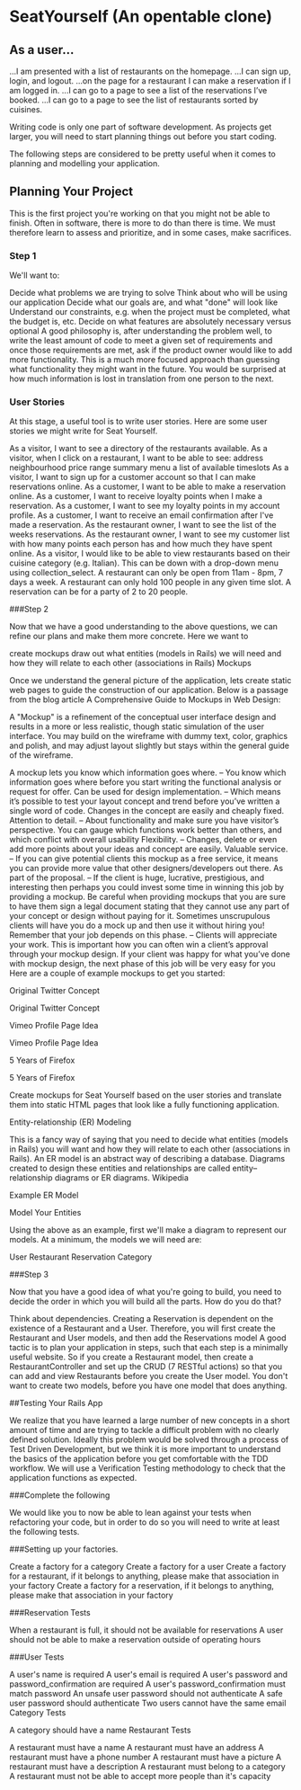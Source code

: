 # SeatYourself (An opentable clone)

## As a user...

...I am presented with a list of restaurants on the homepage.
...I can sign up, login, and logout.
...on the page for a restaurant I can make a reservation if I am logged in.
...I can go to a page to see a list of the reservations I’ve booked.
...I can go to a page to see the list of restaurants sorted by cuisines.


Writing code is only one part of software development. As projects get larger, you will need to start planning things out before you start coding.

The following steps are considered to be pretty useful when it comes to planning and modelling your application.

## Planning Your Project

This is the first project you're working on that you might not be able to finish. Often in software, there is more to do than there is time. We must therefore learn to assess and prioritize, and in some cases, make sacrifices.

### Step 1

We'll want to:

Decide what problems we are trying to solve
Think about who will be using our application
Decide what our goals are, and what "done" will look like
Understand our constraints, e.g. when the project must be completed, what the budget is, etc.
Decide on what features are absolutely necessary versus optional
A good philosophy is, after understanding the problem well, to write the least amount of code to meet a given set of requirements and once those requirements are met, ask if the product owner would like to add more functionality. This is a much more focused approach than guessing what functionality they might want in the future. You would be surprised at how much information is lost in translation from one person to the next.

### User Stories

At this stage, a useful tool is to write user stories. Here are some user stories we might write for Seat Yourself.

As a visitor, I want to see a directory of the restaurants available.
As a visitor, when I click on a restaurant, I want to be able to see:
address
neighbourhood
price range
summary
menu
a list of available timeslots
As a visitor, I want to sign up for a customer account so that I can make reservations online.
As a customer, I want to be able to make a reservation online.
As a customer, I want to receive loyalty points when I make a reservation.
As a customer, I want to see my loyalty points in my account profile.
As a customer, I want to receive an email confirmation after I've made a reservation.
As the restaurant owner, I want to see the list of the weeks reservations.
As the restaurant owner, I want to see my customer list with how many points each person has and how much they have spent online.
As a visitor, I would like to be able to view restaurants based on their cuisine category (e.g. Italian). This can be down with a drop-down menu using collection_select.
A restaurant can only be open from 11am - 8pm, 7 days a week.
A restaurant can only hold 100 people in any given time slot.
A reservation can be for a party of 2 to 20 people.

###Step 2

Now that we have a good understanding to the above questions, we can refine our plans and make them more concrete. Here we want to

create mockups
draw out what entities (models in Rails) we will need and how they will relate to each other (associations in Rails)
Mockups

Once we understand the general picture of the application, lets create static web pages to guide the construction of our application. Below is a passage from the blog article A Comprehensive Guide to Mockups in Web Design:

A "Mockup" is a refinement of the conceptual user interface design and results in a more or less realistic, though static simulation of the user interface. You may build on the wireframe with dummy text, color, graphics and polish, and may adjust layout slightly but stays within the general guide of the wireframe.

A mockup lets you know which information goes where. – You know which information goes where before you start writing the functional analysis or request for offer.
Can be used for design implementation. – Which means it’s possible to test your layout concept and trend before you’ve written a single word of code. Changes in the concept are easily and cheaply fixed.
Attention to detail. – About functionality and make sure you have visitor’s perspective. You can gauge which functions work better than others, and which conflict with overall usability
Flexibility. – Changes, delete or even add more points about your ideas and concept are easily.
Valuable service. – If you can give potential clients this mockup as a free service, it means you can provide more value that other designers/developers out there.
As part of the proposal. – If the client is huge, lucrative, prestigious, and interesting then perhaps you could invest some time in winning this job by providing a mockup. Be careful when providing mockups that you are sure to have them sign a legal document stating that they cannot use any part of your concept or design without paying for it. Sometimes unscrupulous clients will have you do a mock up and then use it without hiring you!
Remember that your job depends on this phase. – Clients will appreciate your work. This is important how you can often win a client’s approval through your mockup design. If your client was happy for what you’ve done with mockup design, the next phase of this job will be very easy for you
Here are a couple of example mockups to get you started:

Original Twitter Concept

Original Twitter Concept

Vimeo Profile Page Idea

Vimeo Profile Page Idea

5 Years of Firefox

5 Years of Firefox

Create mockups for Seat Yourself based on the user stories and translate them into static HTML pages that look like a fully functioning application.

Entity-relationship (ER) Modeling

This is a fancy way of saying that you need to decide what entities (models in Rails) you will want and how they will relate to each other (associations in Rails). An ER model is an abstract way of describing a database. Diagrams created to design these entities and relationships are called entity–relationship diagrams or ER diagrams. Wikipedia

Example ER Model

Model Your Entities

Using the above as an example, first we'll make a diagram to represent our models. At a minimum, the models we will need are:

User
Restaurant
Reservation
Category


###Step 3

Now that you have a good idea of what you're going to build, you need to decide the order in which you will build all the parts. How do you do that?

Think about dependencies. Creating a Reservation is dependent on the existence of a Restaurant and a User. Therefore, you will first create the Restaurant and User models, and then add the Reservations model
A good tactic is to plan your application in steps, such that each step is a minimally useful website. So if you create a Restaurant model, then create a RestaurantController and set up the CRUD (7 RESTful actions) so that you can add and view Restaurants before you create the User model. You don't want to create two models, before you have one model that does anything.


##Testing Your Rails App

We realize that you have learned a large number of new concepts in a short amount of time and are trying to tackle a difficult problem with no clearly defined solution. Ideally this problem would be solved through a process of Test Driven Development, but we think it is more important to understand the basics of the application before you get comfortable with the TDD workflow. We will use a Verification Testing methodology to check that the application functions as expected.

###Complete the following

We would like you to now be able to lean against your tests when refactoring your code, but in order to do so you will need to write at least the following tests.

###Setting up your factories.

Create a factory for a category
Create a factory for a user
Create a factory for a restaurant, if it belongs to anything, please make that association in your factory
Create a factory for a reservation, if it belongs to anything, please make that association in your factory

###Reservation Tests

When a restaurant is full, it should not be available for reservations
A user should not be able to make a reservation outside of operating hours

###User Tests

A user's name is required
A user's email is required
A user's password and password_confirmation are required
A user's password_confirmation must match password
An unsafe user password should not authenticate
A safe user password should authenticate
Two users cannot have the same email
Category Tests

A category should have a name
Restaurant Tests

A restaurant must have a name
A restaurant must have an address
A restaurant must have a phone number
A restaurant must have a picture
A restaurant must have a description
A restaurant must belong to a category
A restaurant must not be able to accept more people than it's capacity
